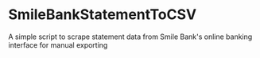 SmileBankStatementToCSV
=======================

A simple script to scrape statement data from Smile Bank's online banking interface for manual exporting